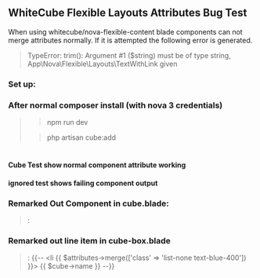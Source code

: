 

## WhiteCube Flexible Layouts Attributes Bug Test

When using whitecube/nova-flexible-content blade components can not merge attributes normally.
If it is attempted the following error is generated.
> TypeError: trim(): Argument #1 ($string) must be of type string, App\Nova\Flexible\Layouts\TextWithLink given


### Set up:
### After normal composer install (with nova 3 credentials)
>> npm run dev
> 
>> php artisan cube:add

#
#### Cube Test show normal component attribute working
#### ignored test shows failing component output

### Remarked Out Component in cube.blade:
>: <x-cube-caption-link-with-attributes class='hover:text-purple-500' :section="$section" />


 ### Remarked out line item in cube-box.blade
>: {{--    <li {{ $attributes->merge(['class' => 'list-none text-blue-400']) }}> {{ $cube->name }} </li>--}}



